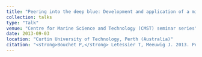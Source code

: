 ```yaml
---
title: "Peering into the deep blue: Development and application of a midwater video system to monitor pelagic wildlife"
collection: talks
type: "Talk"
venue: "Centre for Marine Science and Technology (CMST) seminar series"
date: 2013-09-03
location: "Curtin University of Technology, Perth (Australia)"
citation: "<strong>Bouchet P,</strong> Letessier T, Meeuwig J. 2013. Peering into the deep blue: Development and application of a midwater video system to monitor pelagic wildlife. Talk at the Centre for Marine Science and Technology (CMST) seminar series, Curtin University of Technology, Perth (Australia)."
---
```

